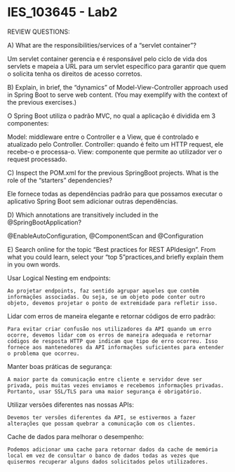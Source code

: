 # IES_103645 - Lab2

REVIEW QUESTIONS:

A) What are the responsibilities/services of a “servlet container”?

Um servlet container gerencia e é responsável pelo ciclo de vida dos servlets e mapeia a URL para um servlet específico para garantir que quem o solicita tenha os direitos de acesso corretos.

B) Explain, in brief, the “dynamics” of Model-View-Controller approach used in Spring Boot to serve web content. (You may exemplify with the context of the previous exercises.)

O Spring Boot utiliza o padrão MVC, no qual a aplicação é dividida em 3 componentes:

Model: middleware entre o Controller e a View, que é controlado e atualizado pelo Controller.
Controller: quando é feito um HTTP request, ele recebe-o e processa-o.
View: componente que permite ao utilizador ver o request processado.

C) Inspect the POM.xml for the previous SpringBoot projects. What is the role of the “starters” dependencies?

Ele fornece todas as dependências padrão para que possamos executar o aplicativo Spring Boot sem adicionar outras dependências.

D) Which annotations are transitively included in the @SpringBootApplication?

@EnableAutoConfiguration, @ComponentScan and @Configuration

E) Search online for the topic “Best practices for REST APIdesign”. From what you could learn, select your “top 5”practices,and briefly explain them in you own words.

Usar Logical Nesting em endpoints:

    Ao projetar endpoints, faz sentido agrupar aqueles que contêm informações associadas. Ou seja, se um objeto pode conter outro objeto, devemos projetar o ponto de extremidade para refletir isso.

Lidar com erros de maneira elegante e retornar códigos de erro padrão:

    Para evitar criar confusão nos utilizadores da API quando um erro ocorre, devemos lidar com os erros de maneira adequada e retornar códigos de resposta HTTP que indicam que tipo de erro ocorreu. Isso fornece aos mantenedores da API informações suficientes para entender o problema que ocorreu.

Manter boas práticas de segurança:

    A maior parte da comunicação entre cliente e servidor deve ser privada, pois muitas vezes enviamos e recebemos informações privadas. Portanto, usar SSL/TLS para uma maior segurança é obrigatório.

Utilizar versões diferentes nas nossas APIs:

    Devemos ter versões diferentes da API, se estivermos a fazer alterações que possam quebrar a comunicação com os clientes.

Cache de dados para melhorar o desempenho:

    Podemos adicionar uma cache para retornar dados da cache de memória local em vez de consultar o banco de dados todas as vezes que quisermos recuperar alguns dados solicitados pelos utilizadores.